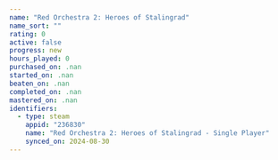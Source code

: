 ```yaml
---
name: "Red Orchestra 2: Heroes of Stalingrad"
name_sort: ""
rating: 0
active: false
progress: new
hours_played: 0
purchased_on: .nan
started_on: .nan
beaten_on: .nan
completed_on: .nan
mastered_on: .nan
identifiers:
  - type: steam
    appid: "236830"
    name: "Red Orchestra 2: Heroes of Stalingrad - Single Player"
    synced_on: 2024-08-30
---
```

